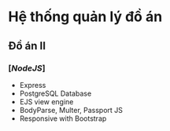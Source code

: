 # Hệ thống quản lý đồ án
## Đồ án II 
### [_NodeJS_]
* Express
* PostgreSQL Database
* EJS view engine 
* BodyParse, Multer, Passport JS
* Responsive with Bootstrap
